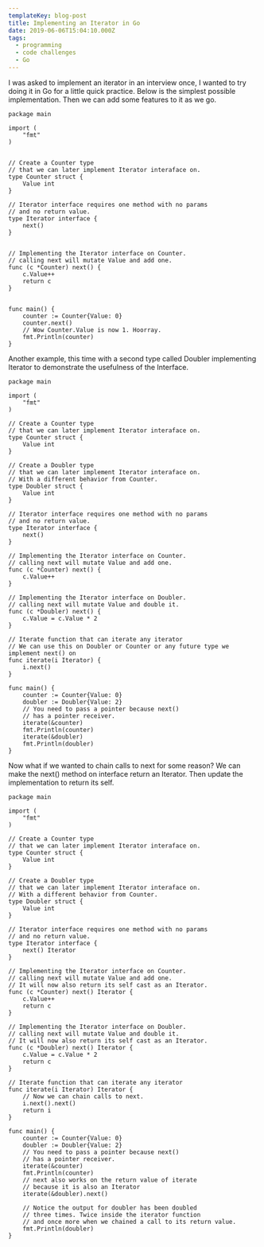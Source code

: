 ```yaml
---
templateKey: blog-post
title: Implementing an Iterator in Go
date: 2019-06-06T15:04:10.000Z
tags:
  - programming
  - code challenges
  - Go
---
```


I was asked to implement an iterator in an interview once, I wanted to try doing it in Go
for a little quick practice.  Below is the simplest possible implementation. Then we can
add some features to it as we go.

```go{numberLines: true}
package main

import (
	"fmt"
)


// Create a Counter type
// that we can later implement Iterator interaface on.
type Counter struct {
	Value int
}

// Iterator interface requires one method with no params
// and no return value.
type Iterator interface {
	next()
}


// Implementing the Iterator interface on Counter.
// calling next will mutate Value and add one.
func (c *Counter) next() {
	c.Value++
	return c
}


func main() {
	counter := Counter{Value: 0}
	counter.next()
	// Wow Counter.Value is now 1. Hoorray.
	fmt.Println(counter)
}
```

Another example, this time with a second type called Doubler implementing Iterator
 to demonstrate the usefulness of the Interface.

```go{numberLines: true}
package main

import (
	"fmt"
)

// Create a Counter type
// that we can later implement Iterator interaface on.
type Counter struct {
	Value int
}

// Create a Doubler type
// that we can later implement Iterator interaface on.
// With a different behavior from Counter.
type Doubler struct {
	Value int
}

// Iterator interface requires one method with no params
// and no return value.
type Iterator interface {
	next()
}

// Implementing the Iterator interface on Counter.
// calling next will mutate Value and add one.
func (c *Counter) next() {
	c.Value++
}

// Implementing the Iterator interface on Doubler.
// calling next will mutate Value and double it.
func (c *Doubler) next() {
	c.Value = c.Value * 2
}

// Iterate function that can iterate any iterator
// We can use this on Doubler or Counter or any future type we implement next() on
func iterate(i Iterator) {
	i.next()
}

func main() {
	counter := Counter{Value: 0}
	doubler := Doubler{Value: 2}
	// You need to pass a pointer because next()
	// has a pointer receiver.
	iterate(&counter)
	fmt.Println(counter)
	iterate(&doubler)
	fmt.Println(doubler)
}
```

Now what if we wanted to chain calls to next for some reason? We
can make the next() method on interface return an Iterator.
Then update the implementation to return its self.

```go{numberLines: true}
package main

import (
	"fmt"
)

// Create a Counter type
// that we can later implement Iterator interaface on.
type Counter struct {
	Value int
}

// Create a Doubler type
// that we can later implement Iterator interaface on.
// With a different behavior from Counter.
type Doubler struct {
	Value int
}

// Iterator interface requires one method with no params
// and no return value.
type Iterator interface {
	next() Iterator
}

// Implementing the Iterator interface on Counter.
// calling next will mutate Value and add one.
// It will now also return its self cast as an Iterator.
func (c *Counter) next() Iterator {
	c.Value++
	return c
}

// Implementing the Iterator interface on Doubler.
// calling next will mutate Value and double it.
// It will now also return its self cast as an Iterator.
func (c *Doubler) next() Iterator {
	c.Value = c.Value * 2
	return c
}

// Iterate function that can iterate any iterator
func iterate(i Iterator) Iterator {
	// Now we can chain calls to next.
	i.next().next()
	return i
}

func main() {
	counter := Counter{Value: 0}
	doubler := Doubler{Value: 2}
	// You need to pass a pointer because next()
	// has a pointer receiver.
	iterate(&counter)
	fmt.Println(counter)
	// next also works on the return value of iterate
	// because it is also an Iterator
	iterate(&doubler).next()

	// Notice the output for doubler has been doubled
	// three times. Twice inside the iterator function
	// and once more when we chained a call to its return value.
	fmt.Println(doubler)
}

```
